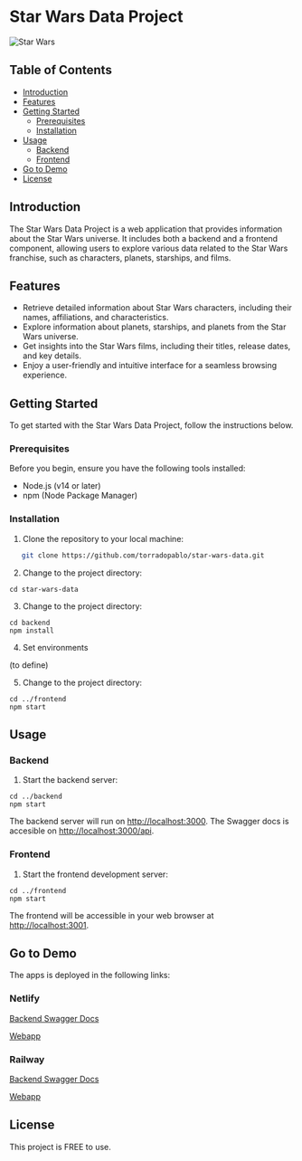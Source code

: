 # Star Wars Data Project

![Star Wars](https://upload.wikimedia.org/wikipedia/commons/thumb/6/6c/Star_Wars_Logo.svg/1200px-Star_Wars_Logo.svg.png)

## Table of Contents

- [Introduction](#introduction)
- [Features](#features)
- [Getting Started](#getting-started)
  - [Prerequisites](#prerequisites)
  - [Installation](#installation)
- [Usage](#usage)
  - [Backend](#backend)
  - [Frontend](#frontend)
- [Go to Demo](#go-to-demo)  
- [License](#license)

## Introduction

The Star Wars Data Project is a web application that provides information about the Star Wars universe. It includes both a backend and a frontend component, allowing users to explore various data related to the Star Wars franchise, such as characters, planets, starships, and films.

## Features

- Retrieve detailed information about Star Wars characters, including their names, affiliations, and characteristics.
- Explore information about planets, starships, and planets from the Star Wars universe.
- Get insights into the Star Wars films, including their titles, release dates, and key details.
- Enjoy a user-friendly and intuitive interface for a seamless browsing experience.

## Getting Started

To get started with the Star Wars Data Project, follow the instructions below.

### Prerequisites

Before you begin, ensure you have the following tools installed:

- Node.js (v14 or later)
- npm (Node Package Manager)

### Installation

1. Clone the repository to your local machine:

```bash
   git clone https://github.com/torradopablo/star-wars-data.git
```

2. Change to the project directory:

```
cd star-wars-data
```

3. Change to the project directory:
```
cd backend
npm install
```
4. Set environments

(to define)

5. Change to the project directory:
```
cd ../frontend
npm start
```

## Usage

### Backend

1. Start the backend server:

```
cd ../backend
npm start
```

The backend server will run on [http://localhost:3000](http://localhost:3000). 
The Swagger docs is accesible on [http://localhost:3000/api](http://localhost:3000/api).


### Frontend

1. Start the frontend development server:

```
cd ../frontend
npm start
```

The frontend will be accessible in your web browser at [http://localhost:3001](http://localhost:3001).


## Go to Demo

The apps is deployed in the following links:

### Netlify

[Backend Swagger Docs]()

[Webapp]()

### Railway

[Backend Swagger Docs](https://star-wars-data-production.up.railway.app/api)

[Webapp](https://star-wars-ui-production.up.railway.app)


## License

This project is FREE to use.